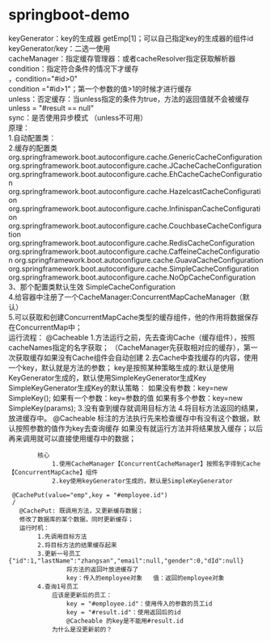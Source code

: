 # springboot-demo
 keyGenerator：key的生成器   getEmp[1]；可以自己指定key的生成器的组件id<br/>
     keyGenerator/key：二选一使用<br/>
 cacheManager：指定缓存管理器：或者cacheResolver指定获取解析器<br/>
condition：指定符合条件的情况下才缓存<br/>
          ，condition="#id>0"<br/>
           condition ="#id>1"；第一个参数的值>1的时候才进行缓存<br/>
unless：否定缓存：当unless指定的条件为true，方法的返回值就不会被缓存<br/>
unless = "#result == null"<br/>
sync：是否使用异步模式 （unless不可用）<br/>
原理：<br/>
            1.自动配置类：<br/>
            2.缓存的配置类<br/>
            org.springframework.boot.autoconfigure.cache.GenericCacheConfiguration
            org.springframework.boot.autoconfigure.cache.JCacheCacheConfiguration
            org.springframework.boot.autoconfigure.cache.EhCacheCacheConfiguration
            org.springframework.boot.autoconfigure.cache.HazelcastCacheConfiguration
            org.springframework.boot.autoconfigure.cache.InfinispanCacheConfiguration
            org.springframework.boot.autoconfigure.cache.CouchbaseCacheConfiguration
            org.springframework.boot.autoconfigure.cache.RedisCacheConfiguration
            org.springframework.boot.autoconfigure.cache.CaffeineCacheConfiguration
            org.springframework.boot.autoconfigure.cache.GuavaCacheConfiguration
            org.springframework.boot.autoconfigure.cache.SimpleCacheConfiguration
            org.springframework.boot.autoconfigure.cache.NoOpCacheConfiguration
            3、那个配置类默认生效 SimpleCacheConfiguration<br/>
            4.给容器中注册了一个CacheManager:ConcurrentMapCacheManager（默认）<br/>
            5.可以获取和创建ConcurrentMapCache类型的缓存组件，他的作用将数据保存在ConcurrentMap中；<br/>
            运行流程：
            @Cacheable
            1.方法运行之前，先去查询Cache（缓存组件），按照cacheNames指定的名字获取；
                （CacheManager先获取相对应的缓存），第一次获取缓存如果没有Cache组件会自动创建
            2.去Cache中查找缓存的内容，使用一个key，默认就是方法的参数；
                key是按照某种策略生成的:默认是使用KeyGenerator生成的，默认使用SimpleKeyGenerator生成Key
                    SimpleKeyGenerator生成Key的默认策略：
                           如果没有参数：key=new SimpleKey();
                           如果有一个参数：key=参数的值
                           如果有多个参数：key=new SimpleKey(params);
            3.没有查到缓存就调用目标方法
            4.将目标方法返回的结果，放进缓存中。
            @Cacheable 标注的方法执行先来检查缓存中有没有这个数据，默认按照参数的值作为key去查询缓存
            如果没有就运行方法并将结果放入缓存；以后再来调用就可以直接使用缓存中的数据；
      
            核心
                1.使用CacheManager【ConcurrentCacheManager】按照名字得到Cache【ConcurrentMapCache】组件
                2.key使用keyGenerator生成的，默认是SimpleKeyGenerator
     
     @CachePut(value="emp",key = "#employee.id")
     /  
       @CachePut: 既调用方法，又更新缓存数据；
       修改了数据库的某个数据，同时更新缓存；
       运行时机：
            1.先调用目标方法
            2.将目标方法的结果缓存起来
            3.更新一号员工{"id":1,"lastName":"zhangsan","email":null,"gender":0,"dId":null}
                    将方法的返回叶放进缓存了
                    key：传入的employee对象   值：返回的employee对象
            4.查询1号员工
                应该是更新后的员工：
                    key = "#employee.id"：使用传入的参数的员工id
                    key = "#result.id"：使用返回后的id
                    @Cacheable 的key是不能用#result.id
                为什么是没更新前的？
      
